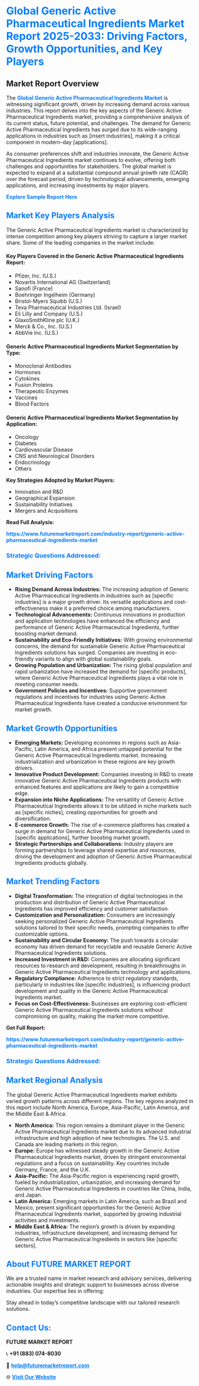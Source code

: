 <h1 style="color: #007BFF;">Global Generic Active Pharmaceutical Ingredients Market Report 2025-2033: Driving Factors, Growth Opportunities, and Key Players</h1>

<section id="overview">
<h2>Market Report Overview</h2>
<p>The <a href="https://www.futuremarketreport.com/industry-report/generic-active-pharmaceutical-ingredients-market" style="color: #007BFF; text-decoration: none;"><strong>Global Generic Active Pharmaceutical Ingredients Market</strong></a> is witnessing significant growth, driven by increasing demand across various industries. This report delves into the key aspects of the Generic Active Pharmaceutical Ingredients market, providing a comprehensive analysis of its current status, future potential, and challenges. The demand for Generic Active Pharmaceutical Ingredients has surged due to its wide-ranging applications in industries such as [insert industries], making it a critical component in modern-day [applications].</p>
<p>As consumer preferences shift and industries innovate, the Generic Active Pharmaceutical Ingredients market continues to evolve, offering both challenges and opportunities for stakeholders. The global market is expected to expand at a substantial compound annual growth rate (CAGR) over the forecast period, driven by technological advancements, emerging applications, and increasing investments by major players.</p>
</section>

<section id="overview">
<p><a href="https://www.futuremarketreport.com/request-sample/reportId=53858" style="color: #007BFF; text-decoration: none;"><strong>Explore Sample Report Here</strong></a></p>
</section>

<section id="key-players">
<h2 style="color: #007BFF;">Market Key Players Analysis</h2>
<p>The Generic Active Pharmaceutical Ingredients market is characterized by intense competition among key players striving to capture a larger market share. Some of the leading companies in the market include:</p>
<h4>Key Players Covered in the Generic Active Pharmaceutical Ingredients Report:</h4>
<ul><li>Pfizer, Inc. (U.S.)</li><li>Novartis International AG (Switzerland)</li><li>Sanofi (France)</li><li>Boehringer Ingelheim (Germany)</li><li>Bristol-Myers Squibb (U.S.)</li><li>Teva Pharmaceutical Industries Ltd. (Israel)</li><li>Eli Lilly and Company (U.S.)</li><li>GlaxoSmithKline plc (U.K.)</li><li>Merck &amp; Co., Inc. (U.S.)</li><li>AbbVie Inc. (U.S.)</li></ul>
<h4>Generic Active Pharmaceutical Ingredients Market Segmentation by Type:</h4>
<ul><li>Monoclonal Antibodies</li><li>Hormones</li><li>Cytokines</li><li>Fusion Proteins</li><li>Therapeutic Enzymes</li><li>Vaccines</li><li>Blood Factors</li></ul>

<h4>Generic Active Pharmaceutical Ingredients Market Segmentation by Application:</h4>
<ul><li>Oncology</li><li>Diabetes</li><li>Cardiovascular Disease</li><li>CNS and Neurological Disorders</li><li>Endocrinology</li><li>Others</li></ul>
<p><strong>Key Strategies Adopted by Market Players:</strong></p>
<ul>
<li>Innovation and R&D</li>
<li>Geographical Expansion</li>
<li>Sustainability Initiatives</li>
<li>Mergers and Acquisitions</li>
</ul>
</section>

<section>
<p><strong>Read Full Analysis: </strong></p><a href="https://www.futuremarketreport.com/industry-report/generic-active-pharmaceutical-ingredients-market" style="color: #007BFF; text-decoration: none;"><strong>https://www.futuremarketreport.com/industry-report/generic-active-pharmaceutical-ingredients-market</strong></a>
<h3 style="color: #007BFF;">Strategic Questions Addressed:</h3>
</section>

<section id="driving-factors">
<h2 style="color: #007BFF;">Market Driving Factors</h2>
<ul>
<li><strong>Rising Demand Across Industries:</strong> The increasing adoption of Generic Active Pharmaceutical Ingredients in industries such as [specific industries] is a major growth driver. Its versatile applications and cost-effectiveness make it a preferred choice among manufacturers.</li>
<li><strong>Technological Advancements:</strong> Continuous innovations in production and application technologies have enhanced the efficiency and performance of Generic Active Pharmaceutical Ingredients, further boosting market demand.</li>
<li><strong>Sustainability and Eco-Friendly Initiatives:</strong> With growing environmental concerns, the demand for sustainable Generic Active Pharmaceutical Ingredients solutions has surged. Companies are investing in eco-friendly variants to align with global sustainability goals.</li>
<li><strong>Growing Population and Urbanization:</strong> The rising global population and rapid urbanization have increased the demand for [specific products], where Generic Active Pharmaceutical Ingredients plays a vital role in meeting consumer needs.</li>
<li><strong>Government Policies and Incentives:</strong> Supportive government regulations and incentives for industries using Generic Active Pharmaceutical Ingredients have created a conducive environment for market growth.</li>
</ul>
</section>

<section id="growth-opportunities">
<h2 style="color: #007BFF;">Market Growth Opportunities</h2>
<ul>
<li><strong>Emerging Markets:</strong> Developing economies in regions such as Asia-Pacific, Latin America, and Africa present untapped potential for the Generic Active Pharmaceutical Ingredients market. Increasing industrialization and urbanization in these regions are key growth drivers.</li>
<li><strong>Innovative Product Development:</strong> Companies investing in R&D to create innovative Generic Active Pharmaceutical Ingredients products with enhanced features and applications are likely to gain a competitive edge.</li>
<li><strong>Expansion into Niche Applications:</strong> The versatility of Generic Active Pharmaceutical Ingredients allows it to be utilized in niche markets such as [specific niches], creating opportunities for growth and diversification.</li>
<li><strong>E-commerce Growth:</strong> The rise of e-commerce platforms has created a surge in demand for Generic Active Pharmaceutical Ingredients used in [specific applications], further boosting market growth.</li>
<li><strong>Strategic Partnerships and Collaborations:</strong> Industry players are forming partnerships to leverage shared expertise and resources, driving the development and adoption of Generic Active Pharmaceutical Ingredients products globally.</li>
</ul>
</section>

<section id="trending-factors">
<h2 style="color: #007BFF;">Market Trending Factors</h2>
<ul>
<li><strong>Digital Transformation:</strong> The integration of digital technologies in the production and distribution of Generic Active Pharmaceutical Ingredients has improved efficiency and customer satisfaction.</li>
<li><strong>Customization and Personalization:</strong> Consumers are increasingly seeking personalized Generic Active Pharmaceutical Ingredients solutions tailored to their specific needs, prompting companies to offer customizable options.</li>
<li><strong>Sustainability and Circular Economy:</strong> The push towards a circular economy has driven demand for recyclable and reusable Generic Active Pharmaceutical Ingredients solutions.</li>
<li><strong>Increased Investment in R&D:</strong> Companies are allocating significant resources to research and development, resulting in breakthroughs in Generic Active Pharmaceutical Ingredients technology and applications.</li>
<li><strong>Regulatory Compliance:</strong> Adherence to strict regulatory standards, particularly in industries like [specific industries], is influencing product development and quality in the Generic Active Pharmaceutical Ingredients market.</li>
<li><strong>Focus on Cost-Effectiveness:</strong> Businesses are exploring cost-efficient Generic Active Pharmaceutical Ingredients solutions without compromising on quality, making the market more competitive.</li>
</ul>
</section>

<section>
<p><strong>Get Full Report: </strong></p><a href="https://www.futuremarketreport.com/industry-report/generic-active-pharmaceutical-ingredients-market" style="color: #007BFF; text-decoration: none;"><strong>https://www.futuremarketreport.com/industry-report/generic-active-pharmaceutical-ingredients-market</strong></a>
<h3 style="color: #007BFF;">Strategic Questions Addressed:</h3>
</section>


<section id="regional-analysis">
<h2 style="color: #007BFF;">Market Regional Analysis</h2>
<p>The global Generic Active Pharmaceutical Ingredients market exhibits varied growth patterns across different regions. The key regions analyzed in this report include North America, Europe, Asia-Pacific, Latin America, and the Middle East & Africa:</p>
<ul>
<li><strong>North America:</strong> This region remains a dominant player in the Generic Active Pharmaceutical Ingredients market due to its advanced industrial infrastructure and high adoption of new technologies. The U.S. and Canada are leading markets in this region.</li>
<li><strong>Europe:</strong> Europe has witnessed steady growth in the Generic Active Pharmaceutical Ingredients market, driven by stringent environmental regulations and a focus on sustainability. Key countries include Germany, France, and the U.K.</li>
<li><strong>Asia-Pacific:</strong> The Asia-Pacific region is experiencing rapid growth, fueled by industrialization, urbanization, and increasing demand for Generic Active Pharmaceutical Ingredients in countries like China, India, and Japan.</li>
<li><strong>Latin America:</strong> Emerging markets in Latin America, such as Brazil and Mexico, present significant opportunities for the Generic Active Pharmaceutical Ingredients market, supported by growing industrial activities and investments.</li>
<li><strong>Middle East & Africa:</strong> The region’s growth is driven by expanding industries, infrastructure development, and increasing demand for Generic Active Pharmaceutical Ingredients in sectors like [specific sectors].</li>
</ul>
</section>

<footer>
<h2 style="color: #007BFF;">About FUTURE MARKET REPORT</h2>
<p>We are a trusted name in market research and advisory services, delivering actionable insights and strategic support to businesses across diverse industries. Our expertise lies in offering:</p>

<p>Stay ahead in today’s competitive landscape with our tailored research solutions.</p>

<h2 style="color: #007BFF;">Contact Us:</h2>
<p><strong>FUTURE MARKET REPORT</strong></p>
<p>📞 <strong>+91 (883) 074-8030</strong></p>
<p>📧 <strong><a href="mailto:help@futuremarketreport.com" style="color: #007BFF;">help@futuremarketreport.com</a></strong></p>
<p>🌐 <strong><a href="https://www.futuremarketreport.com/" style="color: #007BFF;">Visit Our Website</a></strong></p>
</footer>
